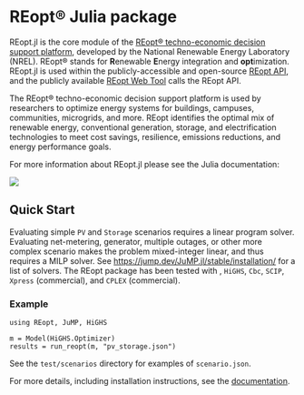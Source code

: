 # REopt® Julia package
REopt.jl is the core module of the [REopt® techno-economic decision support platform](https://www.nrel.gov/reopt/), developed by the National Renewable Energy Laboratory (NREL). REopt® stands for **R**enewable **E**nergy integration and **opt**imization. REopt.jl is used within the publicly-accessible and open-source [REopt API](https://github.com/NREL/REopt_API), and the publicly available [REopt Web Tool](https://reopt.nrel.gov/tool) calls the REopt API.

The REopt® techno-economic decision support platform is used by researchers to optimize energy systems for buildings, campuses, communities, microgrids, and more. REopt identifies the optimal mix of renewable energy, conventional generation, storage, and electrification technologies to meet cost savings, resilience, emissions reductions, and energy performance goals.

For more information about REopt.jl please see the Julia documentation:
<!-- [![](https://img.shields.io/badge/docs-stable-blue.svg)](https://nrel.github.io/REopt.jl/stable) -->
[![](https://img.shields.io/badge/docs-dev-blue.svg)](https://nrel.github.io/REopt.jl/dev)


## Quick Start
Evaluating simple `PV` and `Storage` scenarios requires a linear program solver. Evaluating net-metering, generator, multiple outages, or other more complex scenario makes the problem mixed-integer linear, and thus requires a MILP solver. See https://jump.dev/JuMP.jl/stable/installation/ for a list of solvers. The REopt package has been tested with , `HiGHS`, `Cbc`, `SCIP`, `Xpress` (commercial), and `CPLEX` (commercial).

### Example
```
using REopt, JuMP, HiGHS

m = Model(HiGHS.Optimizer)
results = run_reopt(m, "pv_storage.json")
```
See the `test/scenarios` directory for examples of `scenario.json`.

For more details, including installation instructions, see the [documentation](https://nrel.github.io/REopt.jl/dev).
